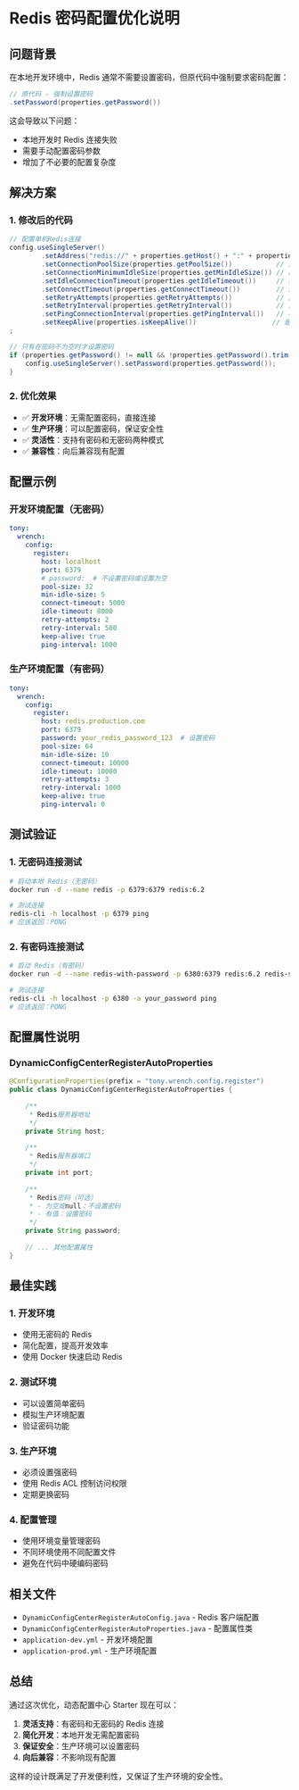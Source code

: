 # Redis 密码配置优化说明

## 问题背景

在本地开发环境中，Redis 通常不需要设置密码，但原代码中强制要求密码配置：

```java
// 原代码 - 强制设置密码
.setPassword(properties.getPassword())
```

这会导致以下问题：
- 本地开发时 Redis 连接失败
- 需要手动配置密码参数
- 增加了不必要的配置复杂度

## 解决方案

### 1. 修改后的代码

```java
// 配置单机Redis连接
config.useSingleServer()
        .setAddress("redis://" + properties.getHost() + ":" + properties.getPort())
        .setConnectionPoolSize(properties.getPoolSize())           // 连接池大小
        .setConnectionMinimumIdleSize(properties.getMinIdleSize()) // 最小空闲连接数
        .setIdleConnectionTimeout(properties.getIdleTimeout())     // 空闲连接超时时间
        .setConnectTimeout(properties.getConnectTimeout())         // 连接超时时间
        .setRetryAttempts(properties.getRetryAttempts())           // 重试次数
        .setRetryInterval(properties.getRetryInterval())           // 重试间隔
        .setPingConnectionInterval(properties.getPingInterval())   // 心跳检测间隔
        .setKeepAlive(properties.isKeepAlive())                   // 是否保持长连接
;

// 只有在密码不为空时才设置密码
if (properties.getPassword() != null && !properties.getPassword().trim().isEmpty()) {
    config.useSingleServer().setPassword(properties.getPassword());
}
```

### 2. 优化效果

- ✅ **开发环境**：无需配置密码，直接连接
- ✅ **生产环境**：可以配置密码，保证安全性
- ✅ **灵活性**：支持有密码和无密码两种模式
- ✅ **兼容性**：向后兼容现有配置

## 配置示例

### 开发环境配置（无密码）

```yaml
tony:
  wrench:
    config:
      register:
        host: localhost
        port: 6379
        # password:  # 不设置密码或设置为空
        pool-size: 32
        min-idle-size: 5
        connect-timeout: 5000
        idle-timeout: 8000
        retry-attempts: 2
        retry-interval: 500
        keep-alive: true
        ping-interval: 1000
```

### 生产环境配置（有密码）

```yaml
tony:
  wrench:
    config:
      register:
        host: redis.production.com
        port: 6379
        password: your_redis_password_123  # 设置密码
        pool-size: 64
        min-idle-size: 10
        connect-timeout: 10000
        idle-timeout: 10000
        retry-attempts: 3
        retry-interval: 1000
        keep-alive: true
        ping-interval: 0
```

## 测试验证

### 1. 无密码连接测试

```bash
# 启动本地 Redis（无密码）
docker run -d --name redis -p 6379:6379 redis:6.2

# 测试连接
redis-cli -h localhost -p 6379 ping
# 应该返回：PONG
```

### 2. 有密码连接测试

```bash
# 启动 Redis（有密码）
docker run -d --name redis-with-password -p 6380:6379 redis:6.2 redis-server --requirepass your_password

# 测试连接
redis-cli -h localhost -p 6380 -a your_password ping
# 应该返回：PONG
```

## 配置属性说明

### DynamicConfigCenterRegisterAutoProperties

```java
@ConfigurationProperties(prefix = "tony.wrench.config.register")
public class DynamicConfigCenterRegisterAutoProperties {
    
    /**
     * Redis服务器地址
     */
    private String host;
    
    /**
     * Redis服务器端口
     */
    private int port;
    
    /**
     * Redis密码（可选）
     * - 为空或null：不设置密码
     * - 有值：设置密码
     */
    private String password;
    
    // ... 其他配置属性
}
```

## 最佳实践

### 1. 开发环境
- 使用无密码的 Redis
- 简化配置，提高开发效率
- 使用 Docker 快速启动 Redis

### 2. 测试环境
- 可以设置简单密码
- 模拟生产环境配置
- 验证密码功能

### 3. 生产环境
- 必须设置强密码
- 使用 Redis ACL 控制访问权限
- 定期更换密码

### 4. 配置管理
- 使用环境变量管理密码
- 不同环境使用不同配置文件
- 避免在代码中硬编码密码

## 相关文件

- `DynamicConfigCenterRegisterAutoConfig.java` - Redis 客户端配置
- `DynamicConfigCenterRegisterAutoProperties.java` - 配置属性类
- `application-dev.yml` - 开发环境配置
- `application-prod.yml` - 生产环境配置

## 总结

通过这次优化，动态配置中心 Starter 现在可以：

1. **灵活支持**：有密码和无密码的 Redis 连接
2. **简化开发**：本地开发无需配置密码
3. **保证安全**：生产环境可以设置密码
4. **向后兼容**：不影响现有配置

这样的设计既满足了开发便利性，又保证了生产环境的安全性。 
